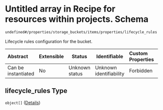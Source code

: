 # Untitled array in Recipe for resources within projects. Schema

```txt
undefined#/properties/storage_buckets/items/properties/lifecycle_rules
```

Lifecycle rules configuration for the bucket.


| Abstract            | Extensible | Status         | Identifiable            | Custom Properties | Additional Properties | Access Restrictions | Defined In                                                                                                          |
| :------------------ | ---------- | -------------- | ----------------------- | :---------------- | --------------------- | ------------------- | ------------------------------------------------------------------------------------------------------------------- |
| Can be instantiated | No         | Unknown status | Unknown identifiability | Forbidden         | Allowed               | none                | [resources.schema.json\*](../../../../../../../../../../tmp/182028425/resources.schema.json "open original schema") |

## lifecycle_rules Type

`object[]` ([Details](resources-properties-storage_buckets-items-properties-lifecycle_rules-items.md))
